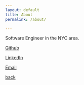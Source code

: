```yaml
---
layout: default
title: About
permalink: /about/

---
```


Software Engineer in the NYC area. 

[Github](https://www.github.com/andreacastellanos)

[LinkedIn](https://www.linkedin.com/in/andreacastellanosp/)

[Email](mailto:castellanosp.andrea@gmail.com)

[back](./)
